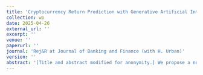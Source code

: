 ```yaml
---
title: 'Cryptocurrency Return Prediction with Generative Artificial Intelligence'
collection: wp
date: 2025-04-26
external_url: ''
excerpt: ''
venue: ''
paperurl: ''
journal: 'Rej&R at Journal of Banking and Finance (with H. Urban)'
version: ''
abstract: '[Title and abstract modified for anonymity.] We propose a novel ML/AI approach to improve return prediction for cryptocurrencies. Our approach is much simpler than existing methods and yet achieves twice the alpha of comparable models. We also theoretically justify the statistical outperformance of our model.'
---
```

